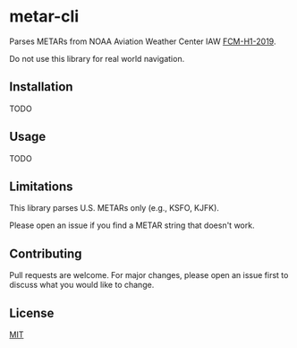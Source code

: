 # metar-cli

Parses METARs from NOAA Aviation Weather Center IAW [FCM-H1-2019](https://www.ofcm.gov/publications/fmh/FMH1/fmh1_2019.pdf).

Do not use this library for real world navigation.

## Installation

TODO

## Usage

TODO

## Limitations

This library parses U.S. METARs only (e.g., KSFO, KJFK).

Please open an issue if you find a METAR string that doesn't work.

## Contributing

Pull requests are welcome. For major changes, please open an issue first to discuss what you would like to change.

## License

[MIT](https://github.com/smehlhoff/badminton-bot/blob/master/LICENSE)